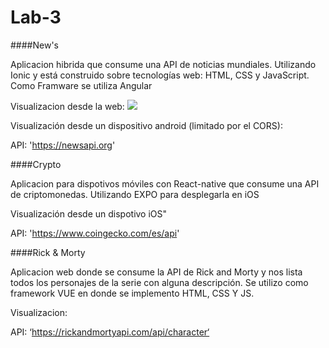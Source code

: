 # Lab-3

####New's

Aplicacion hibrida que consume una API de noticias mundiales. Utilizando Ionic y está construido sobre tecnologías web: HTML, CSS y JavaScript. Como Framware se utiliza Angular

Visualizacion desde la web: 
![](LINK)

Visualización desde un dispositivo android (limitado por el CORS):


API: 'https://newsapi.org'


####Crypto

Aplicacion para dispotivos móviles con React-native que consume una API de criptomonedas. Utilizando EXPO para desplegarla en iOS

Visualización  desde un dispotivo iOS"

API: 'https://www.coingecko.com/es/api'


####Rick & Morty

Aplicacion web donde se consume la API de Rick and Morty y nos lista todos los personajes de la serie con alguna descripción. Se utilizo como framework VUE en donde se implemento HTML, CSS Y JS.


Visualizacion: 

API: ‘https://rickandmortyapi.com/api/character‘
